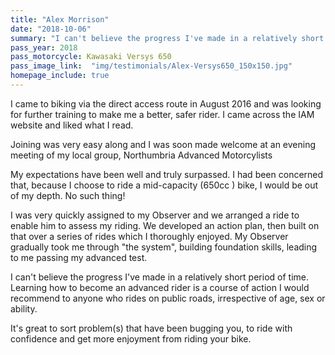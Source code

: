 ```yaml
---
title: "Alex Morrison"
date: "2018-10-06"
summary: "I can't believe the progress I've made in a relatively short period of time"
pass_year: 2018
pass_motorcycle: Kawasaki Versys 650
pass_image_link:  "img/testimonials/Alex-Versys650_150x150.jpg"
homepage_include: true
---
```


I came to biking via the direct access route in August 2016 and was looking for further training to make me a better, safer rider. I came across the IAM website and liked what I read.

Joining was very easy along and I was soon made welcome at an evening meeting of my local group, Northumbria Advanced Motorcylists

My expectations have been well and truly surpassed. I had been concerned that, because I choose to ride a mid-capacity (650cc ) bike, I would be out of my depth. No such thing!

I was very quickly assigned to my Observer and we arranged a ride to enable him to assess my riding. We developed an action plan, then built on that over a series of rides which I thoroughly enjoyed. My Observer gradually took me through "the system", building foundation skills, leading to me passing my advanced test.

I can't believe the progress I've made in a relatively short period of time. Learning how to become an advanced rider is a course of action I would recommend to anyone who rides on public roads, irrespective of age, sex or ability.

It's great to sort problem(s) that have been bugging you, to ride with confidence and get more enjoyment from riding your bike.